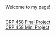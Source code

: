 <h> Welcome to my page! </h>
<body>
  <br>
  <a href="https://qmille.github.io/CRP-458/Final_Q_index.html"> CRP 458 Final Project </a>
  <br>
  <a href="https://qmille.github.io/CRP-458/Mini_Project_NEW/mini_proj_index_beta.html"> CRP 458 Mini Project </a>
  </body>
